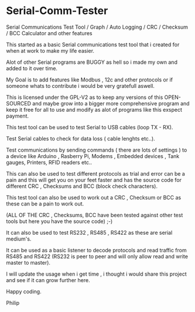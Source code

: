 # Serial-Comm-Tester
Serial Communications Test Tool / Graph / Auto Logging / CRC / Checksum / BCC Calculator and other features


This started as a basic Serial communications test tool that i created for when at work to make my life easier.

Alot of other Serial programs are BUGGY as hell so i made my own and added to it over time.

My Goal is to add features like Modbus , 12c and other protocols or if someone whats to contribute i would be very gratefull aswell.

This is licensed under the GPL-V2 as to keep any versions of this OPEN-SOURCED and maybe grow into a bigger more comprehensive program and keep it free for all to use and modify as alot of programs like this exspect payment.

This test tool can be used to test Serial to USB cables (loop TX - RX).

Test Serial cables to check for data loss ( cable lenghts etc..).

Test communications by sending commands ( there are lots of settings ) to a device like Arduino , Rasberry Pi, Modems , Embedded devices , Tank gauges, Printers, RFID readers etc..

This can also be used to test different protocols as trial and error can be a pain and this will get you on your feet faster and has the source code for different CRC , Checksums and BCC (block check characters).

This test tool can also be used to work out a CRC , Checksum or BCC as these can be a pain to work out.

(ALL OF THE CRC , Checksums, BCC have been tested against other test tools but here you have the source code) ;-)

It can also be used to test RS232 , RS485 , RS422 as these are serial medium's.

It can be used as a basic listener to decode protocols and read traffic from RS485 and RS422 (RS232 is peer to peer and will only allow read and write master to master).

I will update the usage when i get time , i thought i would share this project and see if it can grow further here.

Happy coding.

Philip
